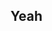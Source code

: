 <h2> Yeah </h2>



<!---
GabrielZhouY/GabrielZhouY is a ✨ special ✨ repository because its `README.md` (this file) appears on your GitHub profile.
You can click the Preview link to take a look at your changes.
--->
